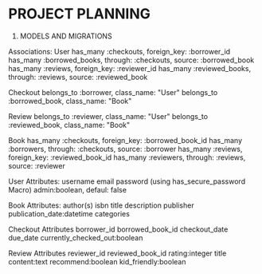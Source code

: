# PROJECT PLANNING

1) MODELS AND MIGRATIONS   

Associations:
User
has_many :checkouts, foreign_key: :borrower_id
has_many :borrowed_books, through: :checkouts, source: :borrowed_book
has_many :reviews, foreign_key: :reviewer_id
has_many :reviewed_books, through: :reviews, source: :reviewed_book

Checkout
belongs_to :borrower, class_name: "User"
belongs_to :borrowed_book, class_name: "Book"

Review
belongs_to :reviewer, class_name: "User"
belongs_to :reviewed_book, class_name: "Book"

Book
has_many :checkouts, foreign_key: :borrowed_book_id
has_many :borrowers, through: :checkouts, source: :borrower
has_many :reviews, foreign_key: :reviewed_book_id
has_many :reviewers, through: :reviews, source: :reviewer

User Attributes:
username
email
password (using has_secure_password Macro)
admin:boolean, defaul: false

Book Attributes:
author(s)
isbn
title
description
publisher
publication_date:datetime
categories

Checkout Attributes
borrower_id
borrowed_book_id
checkout_date
due_date
currently_checked_out:boolean

Review Attributes
reviewer_id
reviewed_book_id
rating:integer
title
content:text
recommend:boolean
kid_friendly:boolean